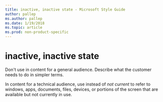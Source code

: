 ```yaml
---
title: inactive, inactive state - Microsoft Style Guide
author: pallep
ms.author: pallep
ms.date: 1/19/2018
ms.topic: article
ms.prod: non-product-specific
---
```


# inactive, inactive state

Don't use in content for a general audience. Describe what the customer needs to do in simpler terms. 

In content for a technical audience, use instead of *not current*
to refer to windows, apps, documents, files, devices, or portions
of the screen that are available but not currently in use.
